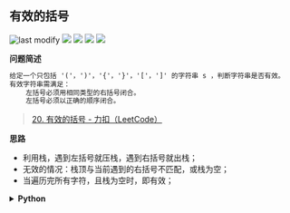 ## 有效的括号
<!--START_SECTION:badge-->

![last modify](https://img.shields.io/static/v1?label=last%20modify&message=2022-10-14%2014%3A59%3A33&color=yellowgreen&style=flat-square)
[![](https://img.shields.io/static/v1?label=&message=%E7%AE%80%E5%8D%95&color=yellow&style=flat-square)](../../../README.md#简单)
[![](https://img.shields.io/static/v1?label=&message=LeetCode&color=green&style=flat-square)](../../../README.md#leetcode)
[![](https://img.shields.io/static/v1?label=&message=%E6%A0%88/%E9%98%9F%E5%88%97&color=blue&style=flat-square)](../../../README.md#栈队列)
[![](https://img.shields.io/static/v1?label=&message=LeetCode%20Hot%20100&color=blue&style=flat-square)](../../../README.md#leetcode-hot-100)

<!--END_SECTION:badge-->
<!--info
tags: [栈, lc100]
source: LeetCode
level: 简单
number: '0020'
name: 有效的括号
companies: []
-->

<summary><b>问题简述</b></summary>

```txt
给定一个只包括 '('，')'，'{'，'}'，'['，']' 的字符串 s ，判断字符串是否有效。
有效字符串需满足：
    左括号必须用相同类型的右括号闭合。
    左括号必须以正确的顺序闭合。
```
> [20. 有效的括号 - 力扣（LeetCode）](https://leetcode-cn.com/problems/valid-parentheses/)

<!-- 
<details><summary><b>详细描述</b></summary>

```txt
```

</details>
-->


<!-- <div align="center"><img src="../../../_assets/xxx.png" height="300" /></div> -->

<summary><b>思路</b></summary>

- 利用栈，遇到左括号就压栈，遇到右括号就出栈；
- 无效的情况：栈顶与当前遇到的右括号不匹配，或栈为空；
- 当遍历完所有字符，且栈为空时，即有效；

<details><summary><b>Python</b></summary>

```python
class Solution:
    def isValid(self, s: str) -> bool:

        stack = []  # 模拟栈
        table = {')':'(', ']': '[', '}': '{'}

        for c in s:
            if c in '([{':
                stack.append(c)
            elif stack and table[c] == stack[-1]:
                stack.pop()
            else:  # 栈为空，且遇到左括号，一定无效
                return False
        
        return len(stack) == 0
```

</details>

